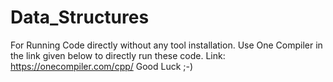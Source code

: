 # Data_Structures
For Running Code directly without any tool installation.
Use One Compiler in the link given below to directly run these code.
Link: https://onecompiler.com/cpp/
Good Luck ;-)
